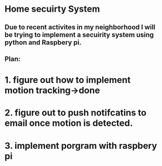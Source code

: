 # Home secuirty System 

## Due to recent activites in my neighborhood I will be trying to implement a secuirity system using python and Raspbery pi.

## Plan:
  # 1. figure out how to implement motion tracking->done
  # 2. figure out to push notifcatins to email once motion is detected. 

  # 3. implement porgram with raspbery pi

